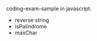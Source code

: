 coding-exam-sample in javascript:

<ul>
  <li>reverse string</li>
  <li>isPalindrome</li>
  <li>maxChar</li>
</ul>
